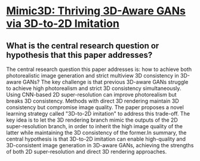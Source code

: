 # [Mimic3D: Thriving 3D-Aware GANs via 3D-to-2D Imitation](https://arxiv.org/abs/2303.09036)

## What is the central research question or hypothesis that this paper addresses?

The central research question this paper addresses is: how to achieve both photorealistic image generation and strict multiview 3D consistency in 3D-aware GANs? The key challenge is that previous 3D-aware GANs struggle to achieve high photorealism and strict 3D consistency simultaneously. Using CNN-based 2D super-resolution can improve photorealism but breaks 3D consistency. Methods with direct 3D rendering maintain 3D consistency but compromise image quality. The paper proposes a novel learning strategy called "3D-to-2D imitation" to address this trade-off. The key idea is to let the 3D rendering branch mimic the outputs of the 2D super-resolution branch, in order to inherit the high image quality of the latter while maintaining the 3D consistency of the former.In summary, the central hypothesis is that 3D-to-2D imitation can enable high-quality and 3D-consistent image generation in 3D-aware GANs, achieving the strengths of both 2D super-resolution and direct 3D rendering approaches.

